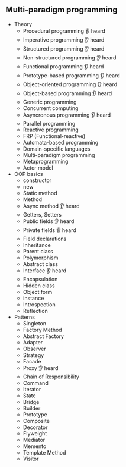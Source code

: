 ## Multi-paradigm programming

- Theory
  - Procedural programming 👂 heard
  - Imperative programming 👂 heard
  - Structured programming 👂 heard
  - Non-structured programming 👂 heard
  - Functional programming 👂 heard
  - Prototype-based programming 👂 heard
  - Object-oriented programming 👂 heard
  - Object-based programming 👂 heard
  - Generic programming
  - Concurrent computing
  - Asyncronous programming 👂 heard
  - Parallel programming
  - Reactive programming
  - FRP (Functional-reactive)
  - Automata-based programming
  - Domain-specific languages
  - Multi-paradigm programming
  - Metaprogramming
  - Actor model
- OOP basics
  - constructor
  - new
  - Static method
  - Method
  - Async method 👂 heard
  - Getters, Setters
  - Public fields 👂 heard
  - Private fields 👂 heard
  - Field declarations
  - Inheritance
  - Parent class
  - Polymorphism
  - Abstract class
  - Interface 👂 heard
  - Encapsulation
  - Hidden class
  - Object form
  - instance
  - Introspection
  - Reflection
- Patterns
  - Singleton
  - Factory Method
  - Abstract Factory
  - Adapter
  - Observer
  - Strategy
  - Facade
  - Proxy 👂 heard
  - Chain of Responsibility
  - Command
  - Iterator
  - State
  - Bridge
  - Builder
  - Prototype
  - Composite
  - Decorator
  - Flyweight
  - Mediator
  - Memento
  - Template Method
  - Visitor
